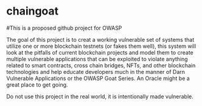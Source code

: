 # chaingoat

#This is a proposed github project for OWASP

The goal of this project is to creat a working vulnerable set of systems that utilize one or more blockchain testnets (or fakes them well), this system will look at the pitfalls of current blockchain projects and model them to create multiple vulnerable applications that can be exploited to violate anything related to smart contracts, cross chain bridges, NFTs, and other blockchain technologies and help educate developers much in the manner of Darn Vulnerable Applications or the OWASP Goat Series.  An Oracle might be a great place to get going.

Do not use this project in the real world, it is intentionally made vulnerable.
